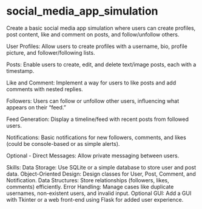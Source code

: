 # social_media_app_simulation
Create a basic social media app simulation where users can create profiles, post content, like and comment on posts, and follow/unfollow others.


User Profiles: Allow users to create profiles with a username, bio, profile picture, and follower/following lists.

Posts: Enable users to create, edit, and delete text/image posts, each with a timestamp.

Like and Comment: Implement a way for users to like posts and add comments with nested replies.

Followers: Users can follow or unfollow other users, influencing what appears on their “feed.”

Feed Generation: Display a timeline/feed with recent posts from followed users.

Notifications: Basic notifications for new followers, comments, and likes (could be console-based or as simple alerts).

Optional - Direct Messages: Allow private messaging between users.

Skills:
Data Storage: Use SQLite or a simple database to store user and post data.
Object-Oriented Design: Design classes for User, Post, Comment, and Notification.
Data Structures: Store relationships (followers, likes, comments) efficiently.
Error Handling: Manage cases like duplicate usernames, non-existent users, and invalid input.
Optional GUI: Add a GUI with Tkinter or a web front-end using Flask for added user experience.
